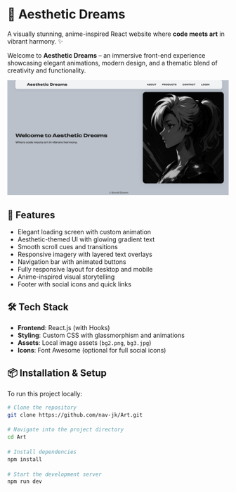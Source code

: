 # 🌸 Aesthetic Dreams

A visually stunning, anime-inspired React website where **code meets art** in vibrant harmony. ✨

Welcome to **Aesthetic Dreams** – an immersive front-end experience showcasing elegant animations, modern design, and a thematic blend of creativity and functionality.

![Preview](./preview.png)

## 🚀 Features

-  Elegant loading screen with custom animation
-  Aesthetic-themed UI with glowing gradient text
-  Smooth scroll cues and transitions
-  Responsive imagery with layered text overlays
-  Navigation bar with animated buttons
-  Fully responsive layout for desktop and mobile
-  Anime-inspired visual storytelling
-  Footer with social icons and quick links

## 🛠 Tech Stack

- **Frontend**: React.js (with Hooks)
- **Styling**: Custom CSS with glassmorphism and animations
- **Assets**: Local image assets (`bg2.png`, `bg3.jpg`)
- **Icons**: Font Awesome (optional for full social icons)

## 📦 Installation & Setup

To run this project locally:

```bash
# Clone the repository
git clone https://github.com/nav-jk/Art.git

# Navigate into the project directory
cd Art

# Install dependencies
npm install

# Start the development server
npm run dev
